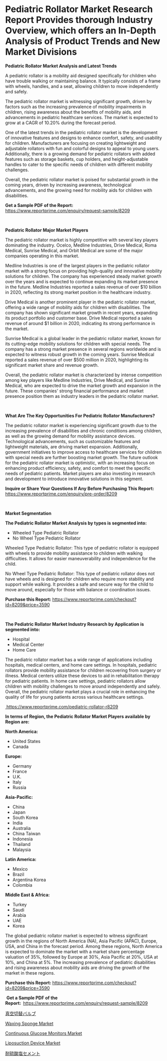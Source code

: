 <p><h1>Pediatric Rollator Market Research Report Provides thorough Industry Overview, which offers an In-Depth Analysis of Product Trends and New Market Divisions</h1></p><p><strong>Pediatric Rollator Market Analysis and Latest Trends</strong></p>
<p><p>A pediatric rollator is a mobility aid designed specifically for children who have trouble walking or maintaining balance. It typically consists of a frame with wheels, handles, and a seat, allowing children to move independently and safely.</p><p>The pediatric rollator market is witnessing significant growth, driven by factors such as the increasing prevalence of mobility impairments in children, rising awareness about the benefits of mobility aids, and advancements in pediatric healthcare services. The market is expected to grow at a CAGR of 10.20% during the forecast period.</p><p>One of the latest trends in the pediatric rollator market is the development of innovative features and designs to enhance comfort, safety, and usability for children. Manufacturers are focusing on creating lightweight and adjustable rollators with fun and colorful designs to appeal to young users. Additionally, there is a growing demand for pediatric rollators with added features such as storage baskets, cup holders, and height-adjustable handles to cater to the specific needs of children with different mobility challenges.</p><p>Overall, the pediatric rollator market is poised for substantial growth in the coming years, driven by increasing awareness, technological advancements, and the growing need for mobility aids for children with disabilities.</p></p>
<p><strong>Get a Sample PDF of the Report:&nbsp;</strong> <a href="https://www.reportprime.com/enquiry/request-sample/8209">https://www.reportprime.com/enquiry/request-sample/8209</a></p>
<p>&nbsp;</p>
<p><strong>Pediatric Rollator Major Market Players</strong></p>
<p><p>The pediatric rollator market is highly competitive with several key players dominating the industry. Ocelco, Medline Industries, Drive Medical, Roma Medical, Sunrise Medical, and Orbit Medical are some of the major companies operating in this market. </p><p>Medline Industries is one of the largest players in the pediatric rollator market with a strong focus on providing high-quality and innovative mobility solutions for children. The company has experienced steady market growth over the years and is expected to continue expanding its market presence in the future. Medline Industries reported a sales revenue of over $10 billion in 2020, reflecting its strong market position in the healthcare industry. </p><p>Drive Medical is another prominent player in the pediatric rollator market, offering a wide range of mobility aids for children with disabilities. The company has shown significant market growth in recent years, expanding its product portfolio and customer base. Drive Medical reported a sales revenue of around $1 billion in 2020, indicating its strong performance in the market. </p><p>Sunrise Medical is a global leader in the pediatric rollator market, known for its cutting-edge mobility solutions for children with special needs. The company has a strong market presence in several regions worldwide and is expected to witness robust growth in the coming years. Sunrise Medical reported a sales revenue of over $500 million in 2020, highlighting its significant market share and revenue growth.</p><p>Overall, the pediatric rollator market is characterized by intense competition among key players like Medline Industries, Drive Medical, and Sunrise Medical, who are expected to drive the market growth and expansion in the future. These companies' strong financial performance and market presence position them as industry leaders in the pediatric rollator market.</p></p>
<p>&nbsp;</p>
<p><strong>What Are The Key Opportunities For Pediatric Rollator Manufacturers?</strong></p>
<p><p>The pediatric rollator market is experiencing significant growth due to the increasing prevalence of disabilities and chronic conditions among children, as well as the growing demand for mobility assistance devices. Technological advancements, such as customizable features and lightweight materials, are driving market expansion. Additionally, government initiatives to improve access to healthcare services for children with special needs are further boosting market growth. The future outlook for the pediatric rollator market is optimistic, with an increasing focus on enhancing product efficiency, safety, and comfort to meet the specific needs of pediatric patients. Market players are also investing in research and development to introduce innovative solutions in this segment.</p></p>
<p><strong>Inquire or Share Your Questions If Any Before Purchasing This Report:</strong> <a href="https://www.reportprime.com/enquiry/pre-order/8209">https://www.reportprime.com/enquiry/pre-order/8209</a></p>
<p>&nbsp;</p>
<p><strong>Market Segmentation</strong></p>
<p><strong>The Pediatric Rollator Market Analysis by types is segmented into:</strong></p>
<p><ul><li>Wheeled Type Pediatric Rollator</li><li>No Wheel Type Pediatric Rollator</li></ul></p>
<p><p>Wheeled Type Pediatric Rollator: This type of pediatric rollator is equipped with wheels to provide mobility assistance to children with walking difficulties. It allows for easier maneuverability and independence for the child.</p><p>No Wheel Type Pediatric Rollator: This type of pediatric rollator does not have wheels and is designed for children who require more stability and support while walking. It provides a safe and secure way for the child to move around, especially for those with balance or coordination issues.</p></p>
<p><strong>Purchase this Report:&nbsp;</strong><a href="https://www.reportprime.com/checkout?id=8209&price=3590">https://www.reportprime.com/checkout?id=8209&price=3590</a></p>
<p>&nbsp;</p>
<p><strong>The Pediatric Rollator Market Industry Research by Application is segmented into:</strong></p>
<p><ul><li>Hospital</li><li>Medical Center</li><li>Home Care</li></ul></p>
<p><p>The pediatric rollator market has a wide range of applications including hospitals, medical centers, and home care settings. In hospitals, pediatric rollators provide mobility assistance for children recovering from surgery or illness. Medical centers utilize these devices to aid in rehabilitation therapy for pediatric patients. In home care settings, pediatric rollators allow children with mobility challenges to move around independently and safely. Overall, the pediatric rollator market plays a crucial role in enhancing the quality of life for young patients across various healthcare settings.</p></p>
<p><a href="https://www.reportprime.com/pediatric-rollator-r8209">&nbsp;https://www.reportprime.com/pediatric-rollator-r8209</a></p>
<p><strong>In terms of Region, the Pediatric Rollator Market Players available by Region are:</strong></p>
<p>
    <p> <strong> North America: </strong>
        <ul>
            <li>United States</li>
            <li>Canada</li>
        </ul>
        </p> 
    <p> <strong> Europe: </strong>
        <ul>
            <li>Germany</li>
            <li>France</li>
            <li>U.K.</li>
            <li>Italy</li>
            <li>Russia</li>
        </ul>
        </p> 
    <p> <strong> Asia-Pacific: </strong>
        <ul>
            <li>China</li>
            <li>Japan</li>
            <li>South Korea</li>
            <li>India</li>
            <li>Australia</li>
            <li>China Taiwan</li>
            <li>Indonesia</li>
            <li>Thailand</li>
            <li>Malaysia</li>
        </ul>
        </p> 
    <p> <strong> Latin America: </strong>
        <ul>
            <li>Mexico</li>
            <li>Brazil</li>
            <li>Argentina Korea</li>
            <li>Colombia</li>
        </ul>
        </p> 
    <p> <strong> Middle East & Africa: </strong>
        <ul>
            <li>Turkey</li>
            <li>Saudi</li>
            <li>Arabia</li>
            <li>UAE</li>
            <li>Korea</li>
        </ul>
    </p>
    </p>
<p><p>The global pediatric rollator market is expected to witness significant growth in the regions of North America (NA), Asia Pacific (APAC), Europe, USA, and China in the forecast period. Among these regions, North America is expected to dominate the market with a market share percentage valuation of 35%, followed by Europe at 30%, Asia Pacific at 20%, USA at 10%, and China at 5%. The increasing prevalence of pediatric disabilities and rising awareness about mobility aids are driving the growth of the market in these regions.</p></p>
<p><strong>Purchase this Report: </strong><a href="https://www.reportprime.com/checkout?id=8209&price=3590">https://www.reportprime.com/checkout?id=8209&price=3590</a></p>
<p>&nbsp;<strong>Get a Sample PDF of the Report:&nbsp;&nbsp;</strong><a href="https://www.reportprime.com/enquiry/request-sample/8209">https://www.reportprime.com/enquiry/request-sample/8209</a></p>
<p><strong></strong></p>
<p><p><a href="https://github.com/adcxff01450218/Market-Research-Report-List-2/blob/main/942346877099.md">真空切替バルブ</a></p><p><a href="https://issuu.com/reportprime-2/docs/waxing-sponge-market-size-2030.pptx">Waxing Sponge Market</a></p><p><a href="https://github.com/JeanneSawayn2023/Market-Research-Report-List-1/blob/main/continuous-glucose-monitors-market.md">Continuous Glucose Monitors Market</a></p><p><a href="https://github.com/RebekaAnderson14/Market-Research-Report-List-1/blob/main/liposuction-device-market.md">Liposuction Device Market</a></p><p><a href="https://github.com/ReyesKohler20231/Market-Research-Report-List-1/blob/main/446241077100.md">耐硫酸塩セメント</a></p></p>